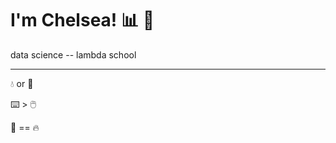 # **I'm Chelsea!** :bar_chart: :microscope:  
data science -- lambda school
___

:droplet: or :tea:  

:keyboard:  >  :computer_mouse:  

:snake: == :fire:  
